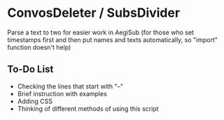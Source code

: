 # ConvosDeleter / SubsDivider
Parse a text to two for easier work in AegiSub (for those who set timestamps first and then put names and texts automatically, so "import" function doesn't help)

## To-Do List
- Checking the lines that start with "–"
- Brief instruction with examples
- Adding CSS
- Thinking of different methods of using this script
